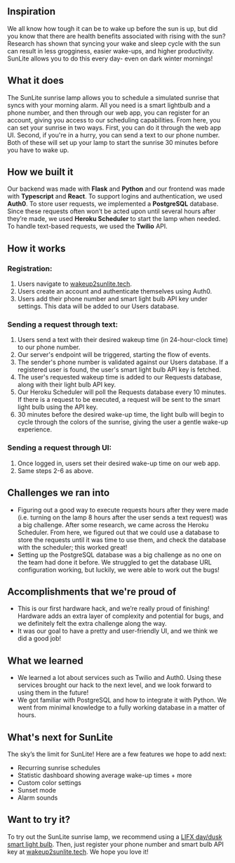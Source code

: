 ## Inspiration
We all know how tough it can be to wake up before the sun is up, but did you know that there are health benefits associated with rising with the sun? Research has shown that syncing your wake and sleep cycle with the sun can result in less grogginess, easier wake-ups, and higher productivity. SunLite allows you to do this every day- even on dark winter mornings!

## What it does
The SunLite sunrise lamp allows you to schedule a simulated sunrise that syncs with your morning alarm. All you need is a smart lightbulb and a phone number, and then through our web app, you can register for an account, giving you access to our scheduling capabilities. From here, you can set your sunrise in two ways. First, you can do it through the web app UI. Second, if you're in a hurry, you can send a text to our phone number. Both of these will set up your lamp to start the sunrise 30 minutes before you have to wake up.

## How we built it
Our backend was made with **Flask** and **Python** and our frontend was made with **Typescript** and **React**. To support logins and authentication, we used **Auth0**. To store user requests, we implemented a **PostgreSQL** database. Since these requests often won’t be acted upon until several hours after they’re made, we used **Heroku Scheduler** to start the lamp when needed. To handle text-based requests, we used the **Twilio** API. 

## How it works
### Registration:
1. Users navigate to [wakeup2sunlite.tech](http://wakeup2sunlite.tech/).
2. Users create an account and authenticate themselves using Auth0.
3. Users add their phone number and smart light bulb API key under settings. This data will be added to our Users database.

### Sending a request through text:
1. Users send a text with their desired wakeup time (in 24-hour-clock time) to our phone number.
2. Our server's endpoint will be triggered, starting the flow of events.
3. The sender's phone number is validated against our Users database. If a registered user is found, the user's smart light bulb API key is fetched.
4. The user's requested wakeup time is added to our Requests database, along with their light bulb API key. 
5. Our Heroku Scheduler will poll the Requests database every 10 minutes. If there is a request to be executed, a request will be sent to the smart light bulb using the API key.
6. 30 minutes before the desired wake-up time, the light bulb will begin to cycle through the colors of the sunrise, giving the user a gentle wake-up experience.

### Sending a request through UI:
1. Once logged in, users set their desired wake-up time on our web app.
2. Same steps 2-6 as above.

## Challenges we ran into
* Figuring out a good way to execute requests hours after they were made (i.e. turning on the lamp 8 hours after the user sends a text request) was a big challenge. After some research, we came across the Heroku Scheduler. From here, we figured out that we could use a database to store the requests until it was time to use them, and check the database with the scheduler; this worked great!
* Setting up the PostgreSQL database was a big challenge as no one on the team had done it before. We struggled to get the database URL configuration working, but luckily, we were able to work out the bugs!

## Accomplishments that we're proud of
* This is our first hardware hack, and we’re really proud of finishing! Hardware adds an extra layer of complexity and potential for bugs, and we definitely felt the extra challenge along the way.
* It was our goal to have a pretty and user-friendly UI, and we think we did a good job!

## What we learned
* We learned a lot about services such as Twilio and Auth0. Using these services brought our hack to the next level, and we look forward to using them in the future!
* We got familiar with PostgreSQL and how to integrate it with Python. We went from minimal knowledge to a fully working database in a matter of hours.

## What's next for SunLite
The sky’s the limit for SunLite! Here are a few features we hope to add next:
* Recurring sunrise schedules
* Statistic dashboard showing average wake-up times + more
* Custom color settings
* Sunset mode
* Alarm sounds

## Want to try it?
To try out the SunLite sunrise lamp, we recommend using a [LIFX day/dusk smart light bulb](https://www.lifx.com/products/lifx-mini-day-dusk-refurbished). Then, just register your phone number and smart bulb API key at [wakeup2sunlite.tech](http://wakeup2sunlite.tech/). We hope you love it!
